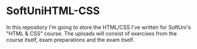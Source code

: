 # SoftUniHTML-CSS
In this repository I'm going to store the HTML/CSS I've written for SoftUni's "HTML &amp; CSS" course. The uploads will consist of exercises from the course itself, exam preparations and the exam itself.
